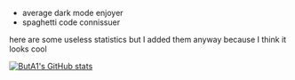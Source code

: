 - average dark mode enjoyer
- spaghetti code connissuer 

here are some useless statistics but I added them anyway because I think it looks cool

[![ButA1's GitHub stats](https://github-readme-stats.vercel.app/api?username=ButA1&show_icons=true&theme=synthwave)](https://github.com/anuraghazra/github-readme-stats)
